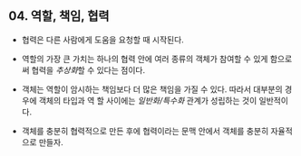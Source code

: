 ## 04. 역할, 책임, 협력

* 협력은 다른 사람에게 도움을 요청할 때 시작된다.


* 역할의 가장 큰 가치는 하나의 협력 안에 여러 종류의 객체가 참여할 수 있게 함으로써 협력을 *추상화*할 수 있다는 점이다.


* 객체는 역할이 암시하는 책임보다 더 많은 책임을 가질 수 있다.  따라서 대부분의 경우에 객체의 타입과 역 할 사이에는 *일반화/특수화* 관계가 성립하는 것이 일반적이다.


* 객체를 충분히 협력적으로 만든 후에 협력이라는 문맥 안에서 객체를 충분히 자율적으로 만들자.